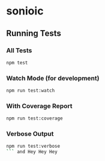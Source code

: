 # sonioic


## Running Tests

### All Tests
```bash
npm test
```

### Watch Mode (for development)
```bash
npm run test:watch
```

### With Coverage Report
```bash
npm run test:coverage
```

### Verbose Output
```bash
npm run test:verbose
``` and Hey Hey Hey 